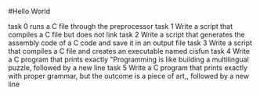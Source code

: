 #Hello World

task 0	runs a C file through the preprocessor
task 1 Write a script that compiles a C file but does not link
task 2 Write a script that generates the assembly code of a C code and save it in an output file
task 3 Write a script that compiles a C file and creates an executable named cisfun
task 4 Write a C program that prints exactly "Programming is like building a multilingual puzzle, followed by a new line
task 5 Write a C program that prints exactly with proper grammar, but the outcome is a piece of art,, followed by a new line
